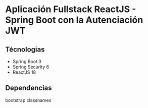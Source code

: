 # Aplicación Fullstack ReactJS - Spring Boot con la Autenciación JWT

## Técnologias
- Spring Boot 3
- Spring Security 6
- ReactJS 18

## Dependencias
bootstrap
classnames
